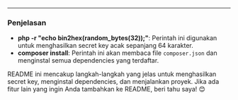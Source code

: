
---

### Penjelasan
- **php -r "echo bin2hex(random_bytes(32));"**: Perintah ini digunakan untuk menghasilkan secret key acak sepanjang 64 karakter.
- **composer install**: Perintah ini akan membaca file `composer.json` dan menginstal semua dependencies yang terdaftar.

README ini mencakup langkah-langkah yang jelas untuk menghasilkan secret key, menginstal dependencies, dan menjalankan proyek. Jika ada fitur lain yang ingin Anda tambahkan ke README, beri tahu saya! 😊
